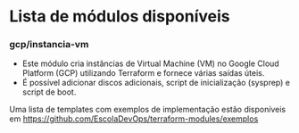 # Lista de módulos disponíveis

### gcp/instancia-vm
- Este módulo cria instâncias de Virtual Machine (VM) no Google Cloud Platform (GCP) utilizando Terraform e fornece várias saídas úteis.
- É possível adicionar discos adicionais, script de inicialização (sysprep) e script de boot.

Uma lista de templates com exemplos de implementação estão disponíveis em https://github.com/EscolaDevOps/terraform-modules/exemplos
